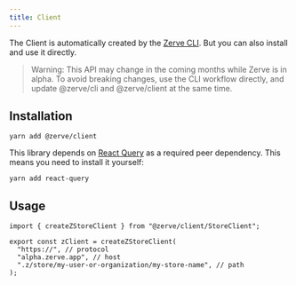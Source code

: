 ```yaml
---
title: Client
---
```


The Client is automatically created by the [Zerve CLI](./cli). But you can also install and use it directly.

> Warning: This API may change in the coming months while Zerve is in alpha. To avoid breaking changes, use the CLI workflow directly, and update @zerve/cli and @zerve/client at the same time.

## Installation

```
yarn add @zerve/client
```

This library depends on [React Query](https://tanstack.com/query/v4/docs/adapters/react-query) as a required peer dependency. This means you need to install it yourself:

```
yarn add react-query
```

## Usage

```tsx
import { createZStoreClient } from "@zerve/client/StoreClient";

export const zClient = createZStoreClient(
  "https://", // protocol
  "alpha.zerve.app", // host
  ".z/store/my-user-or-organization/my-store-name", // path
);
```
